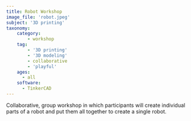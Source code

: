 ```yaml
---
title: Robot Workshop
image_file: 'robot.jpeg'
subject: '3D printing'
taxonomy:
    category:
        - workshop
    tag:
        - '3D printing'
        - '3D modeling'
        - collaborative
        - 'playful'
    ages:
      - all
    software:
      - TinkerCAD
---
```

Collaborative, group workshop in which participants will create individual parts of a robot and put them all together to create a single robot.
